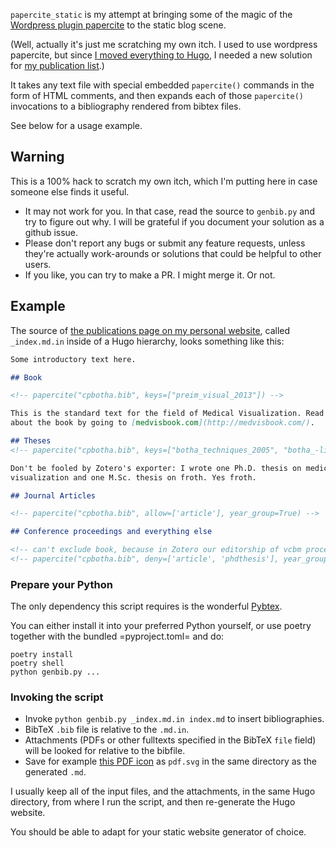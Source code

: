 `papercite_static` is my attempt at bringing some of the magic of the
[Wordpress plugin papercite](https://wordpress.org/plugins/papercite/) to the
static blog scene.

(Well, actually it's just me scratching my own itch. I used to use wordpress
papercite, but since [I moved everything to
Hugo](https://cpbotha.net/2019/03/31/wordpress-to-hugo/), I needed a new
solution for [my publication list](https://charlbotha.com/publications/).)

It takes any text file with special embedded `papercite()` commands in the form
of HTML comments, and then expands each of those `papercite()` invocations to a
bibliography rendered from bibtex files.

See below for a usage example.

## Warning

This is a 100% hack to scratch my own itch, which I'm putting here in case
someone else finds it useful.

- It may not work for you. In that case, read the source to `genbib.py` and try
  to figure out why. I will be grateful if you document your solution as a
  github issue.
- Please don't report any bugs or submit any feature requests, unless they're
  actually work-arounds or solutions that could be helpful to other users.
- If you like, you can try to make a PR. I might merge it. Or not.

## Example

The source of [the publications page on my personal
website](https://charlbotha.com/publications/), called `_index.md.in` inside of
a Hugo hierarchy, looks something like this:

``` markdown
Some introductory text here.

## Book

<!-- papercite("cpbotha.bib", keys=["preim_visual_2013"]) -->

This is the standard text for the field of Medical Visualization. Read more
about the book by going to [medvisbook.com](http://medvisbook.com/).

## Theses
<!-- papercite("cpbotha.bib", keys=["botha_techniques_2005", "botha_-line_1999"]) -->

Don't be fooled by Zotero's exporter: I wrote one Ph.D. thesis on medical
visualization and one M.Sc. thesis on froth. Yes froth.

## Journal Articles

<!-- papercite("cpbotha.bib", allow=['article'], year_group=True) -->

## Conference proceedings and everything else

<!-- can't exclude book, because in Zotero our editorship of vcbm proceedings is a book -->
<!-- papercite("cpbotha.bib", deny=['article', 'phdthesis'], year_group=True) -->
```

### Prepare your Python

The only dependency this script requires is the wonderful [Pybtex](https://pybtex.org/).

You can either install it into your preferred Python yourself, or use poetry
together with the bundled =pyproject.toml= and do:

``` shell
poetry install
poetry shell
python genbib.py ...
```

### Invoking the script

- Invoke `python genbib.py _index.md.in index.md` to insert bibliographies.
- BibTeX `.bib` file is relative to the `.md.in`.
- Attachments (PDFs or other fulltexts specified in the BibTeX `file` field)
  will be looked for relative to the bibfile.
- Save for example [this PDF
  icon](https://commons.wikimedia.org/wiki/File:PDF_file_icon.svg) as `pdf.svg`
  in the same directory as the generated `.md`.

I usually keep all of the input files, and the attachments, in the same Hugo
directory, from where I run the script, and then re-generate the Hugo website.

You should be able to adapt for your static website generator of choice.
